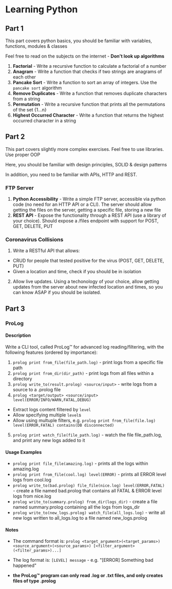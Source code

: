 # Learning Python
## Part 1
This part covers python basics, you should be familiar with variables, functions, modules & classes

Feel free to read on the subjects on the internet - **Don't look up algorithms**
1. **Factorial** - Write a recursive function to calculate a factorial of a number
2. **Anagram** - Write a function that checks if two strings are anagrams of each other
3. **Pancake Sort** - Write a function to sort an array of integers. Use the `pancake sort` algorithm 
4. **Remove Duplicates** - Write a function that removes duplicate characters from a string
5. **Permutation** - Write a recursive function that prints all the permutations of the set {1...n}
6. **Highest Occurred Character** - Write a function that returns the highest occurred character in a string
## Part 2
This part covers slightly more complex exercises. Feel free to use libraries. Use proper OOP

Here, you should be familiar with design principles, SOLID & design patterns

In addition, you need to be familiar with APIs, HTTP and REST.
### FTP Server
1. **Python Accessibility** - Write a simple FTP server, accessible via python code (no need for an HTTP API or a CLI). The server should allow getting the files on the server, getting a specific file, storing a new file
2. **REST API** - Expose the functionality through a REST API (use a library of your choice). Should expose a /files endpoint with support for POST, GET, DELETE, PUT
### Coronavirus Collisions
1. Write a RESTful API that allows:
- CRUD for people that tested positive for the virus (POST, GET, DELETE, PUT)
- Given a location and time, check if you should be in isolation
2. Allow live updates. Using a techonology of your choice, allow getting updates from the server about new infected location and times, so you can know ASAP if you should be isolated.
## Part 3
### ProLog
#### Description
Write a CLI tool, called ProLog&trade; for advanced log reading/filtering, with the following features (ordered by importance):

1. `prolog print from_file(file_path.log)` - print logs from a specific file path
2. `prolog print from_dir(dir_path)` - print logs from all files within a directory
3. `prolog write_to(result.prolog) <source/input>` - write logs from a source to a .prolog file
4. `prolog <target/output> <source/input> level(ERROR/INFO/WARN,FATAL,DEBUG)`
- Extract logs content filtered by `level`
- Allow specifying multiple `level`s
- Allow using multuple filters, e.g. `prolog print from_file(file.log) level(ERROR,FATAL) contains(DB disconnected)`
5. `prolog print watch_file(file_path.log)` - watch the file file_path.log, and print any new logs added to it

#### Usage Examples
- `prolog print file_file(amazing.log)` - prints all the logs within amazing.log
- `prolog print from_file(cool.log) level(ERROR)` - prints all ERROR level logs from cool.log
- `prolog write_to(bad.prolog) file_file(nice.log) level(ERROR,FATAL)` - create a file named bad.prolog that contains all FATAL & ERROR level logs from nice.log
- `prolog write_to(summary.prolog) from_dir(logs_dir)` - create a file named summary.prolog containing all the logs from logs_dir
- `prolog write_to(new_logs.prolog) watch_file(all_logs.log)` - write all new logs written to all_logs.log to a file named new_logs.prolog
#### Notes
- The command format is: `prolog <target_argument>(<target_params>) <source_argument>(<source_params>) [<filter_argument>(<filter_params>)...]`

- The log format is: `[LEVEL] message` - e.g. "[ERROR] Something bad happened"

- **the ProLog&trade; program can only read .log or .txt files, and only creates files of type .prolog**